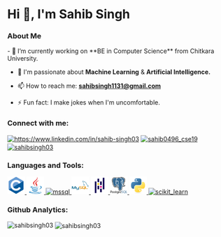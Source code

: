 <h1 align="left">Hi 👋, I'm Sahib Singh</h1>

<h3 align="left">About Me</h3>
- 🔭 I’m currently working on **BE in Computer Science** from Chitkara University.

- 🌱 I'm passionate about **Machine Learning** & **Artificial Intelligence.**

- 📫 How to reach me: **sahibsingh1131@gmail.com**

- ⚡ Fun fact: I make jokes when I'm uncomfortable.

<h3 align="left">Connect with me:</h3>
<p align="left">
<a href="https://linkedin.com/in/sahibsingh03/" target="blank"><img align="center" src="https://raw.githubusercontent.com/rahuldkjain/github-profile-readme-generator/master/src/images/icons/Social/linked-in-alt.svg" alt="https://www.linkedin.com/in/sahib-singh03" height="30" width="40" /></a>
<a href="https://www.hackerrank.com/sahib0496_cse19" target="blank"><img align="center" src="https://raw.githubusercontent.com/rahuldkjain/github-profile-readme-generator/master/src/images/icons/Social/hackerrank.svg" alt="sahib0496_cse19" height="30" width="40" /></a>
<a href="https://www.leetcode.com/sahibsingh03" target="blank"><img align="center" src="https://raw.githubusercontent.com/rahuldkjain/github-profile-readme-generator/master/src/images/icons/Social/leet-code.svg" alt="sahibsingh03" height="30" width="40" /></a>
</p>

<h3 align="left">Languages and Tools:</h3>
<p align="left"> <a href="https://www.cprogramming.com/" target="_blank" rel="noreferrer"> <img src="https://raw.githubusercontent.com/devicons/devicon/master/icons/c/c-original.svg" alt="c" width="40" height="40"/> </a> <a href="https://www.java.com" target="_blank" rel="noreferrer"> <img src="https://raw.githubusercontent.com/devicons/devicon/master/icons/java/java-original.svg" alt="java" width="40" height="40"/> </a> <a href="https://www.microsoft.com/en-us/sql-server" target="_blank" rel="noreferrer"> <img src="https://www.svgrepo.com/show/303229/microsoft-sql-server-logo.svg" alt="mssql" width="40" height="40"/> </a> <a href="https://www.mysql.com/" target="_blank" rel="noreferrer"> <img src="https://raw.githubusercontent.com/devicons/devicon/master/icons/mysql/mysql-original-wordmark.svg" alt="mysql" width="40" height="40"/> </a> <a href="https://pandas.pydata.org/" target="_blank" rel="noreferrer"> <img src="https://raw.githubusercontent.com/devicons/devicon/2ae2a900d2f041da66e950e4d48052658d850630/icons/pandas/pandas-original.svg" alt="pandas" width="40" height="40"/> </a> <a href="https://www.postgresql.org" target="_blank" rel="noreferrer"> <img src="https://raw.githubusercontent.com/devicons/devicon/master/icons/postgresql/postgresql-original-wordmark.svg" alt="postgresql" width="40" height="40"/> </a> <a href="https://www.python.org" target="_blank" rel="noreferrer"> <img src="https://raw.githubusercontent.com/devicons/devicon/master/icons/python/python-original.svg" alt="python" width="40" height="40"/> </a> <a href="https://scikit-learn.org/" target="_blank" rel="noreferrer"> <img src="https://upload.wikimedia.org/wikipedia/commons/0/05/Scikit_learn_logo_small.svg" alt="scikit_learn" width="40" height="40"/> </a> </p>
<h3 align="left">Github Analytics:</h3>
<p><img align="left" src="https://github-readme-stats.vercel.app/api/top-langs?username=sahibsingh03&show_icons=true&locale=en&layout=compact" alt="sahibsingh03" /></p>

<p>&nbsp;<img align="center" src="https://github-readme-stats.vercel.app/api?username=sahibsingh03&show_icons=true&locale=en" alt="sahibsingh03" /></p>
